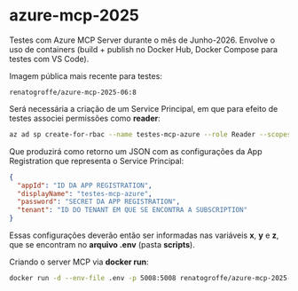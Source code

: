 # azure-mcp-2025
Testes com Azure MCP Server durante o mês de Junho-2026. Envolve o uso de containers (build + publish no Docker Hub, Docker Compose para testes com VS Code).

Imagem pública mais recente para testes:

```
renatogroffe/azure-mcp-2025-06:8
```

Será necessária a criação de um Service Principal, em que para efeito de testes associei permissões como **reader**:

```bash
az ad sp create-for-rbac --name testes-mcp-azure --role Reader --scopes /subscriptions/SUBSCRIPTION_ID
```

Que produzirá como retorno um JSON com as configurações da App Registration que representa o Service Principal:

```json
{
  "appId": "ID DA APP REGISTRATION",
  "displayName": "testes-mcp-azure",
  "password": "SECRET DA APP REGISTRATION",
  "tenant": "ID DO TENANT EM QUE SE ENCONTRA A SUBSCRIPTION"
}
```

Essas configurações deverão então ser informadas nas variáveis **x**, **y** e **z**, que se encontram no **arquivo .env** (pasta **scripts**).

Criando o server MCP via **docker run**:

```bash
docker run -d --env-file .env -p 5008:5008 renatogroffe/azure-mcp-2025-06:8 --transport sse
```
